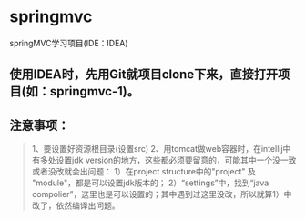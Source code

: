 # springmvc
springMVC学习项目(IDE：IDEA)

## 使用IDEA时，先用Git就项目clone下来，直接打开项目(如：springmvc-1)。
## 注意事项：
> 1、要设置好资源根目录(设置src)
> 2、用tomcat做web容器时，在intellij中有多处设置jdk version的地方，这些都必须要留意的，可能其中一个没一致或者没改就会出问题：
> 1）在project structure中的"project" 及 "module"，都是可以设置jdk版本的；
> 2）“settings”中，找到“java compolier”，这里也是可以设置的；其中遇到过这里没改，所以就算1）中改了，依然编译出问题。
